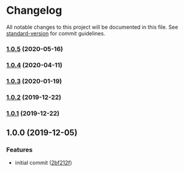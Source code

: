 # Changelog

All notable changes to this project will be documented in this file. See [standard-version](https://github.com/conventional-changelog/standard-version) for commit guidelines.

### [1.0.5](https://github.com/VariateHQ/variate-nuxt/compare/v1.0.4...v1.0.5) (2020-05-16)

### [1.0.4](https://github.com/VariateHQ/variate-nuxt/compare/v1.0.3...v1.0.4) (2020-04-11)

### [1.0.3](https://github.com/VariateHQ/variate-nuxt/compare/v1.0.2...v1.0.3) (2020-01-19)

### [1.0.2](https://github.com/VariateHQ/variate-nuxt/compare/v1.0.1...v1.0.2) (2019-12-22)

### [1.0.1](https://github.com/VariateHQ/variate-nuxt/compare/v1.0.0...v1.0.1) (2019-12-22)

## 1.0.0 (2019-12-05)


### Features

* initial commit ([2bf212f](https://github.com/VariateHQ/variate-nuxt/commit/2bf212f4b6497f1c93ae051402978c9ee21aefc5))
